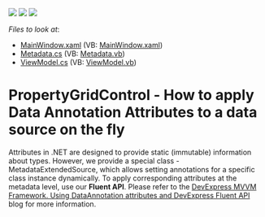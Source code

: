 <!-- default badges list -->
![](https://img.shields.io/endpoint?url=https://codecentral.devexpress.com/api/v1/VersionRange/128655116/16.1.4%2B)
[![](https://img.shields.io/badge/Open_in_DevExpress_Support_Center-FF7200?style=flat-square&logo=DevExpress&logoColor=white)](https://supportcenter.devexpress.com/ticket/details/T414981)
[![](https://img.shields.io/badge/📖_How_to_use_DevExpress_Examples-e9f6fc?style=flat-square)](https://docs.devexpress.com/GeneralInformation/403183)
<!-- default badges end -->
<!-- default file list -->
*Files to look at*:

* [MainWindow.xaml](./CS/DXSample/MainWindow.xaml) (VB: [MainWindow.xaml](./VB/DXSample/MainWindow.xaml))
* [Metadata.cs](./CS/DXSample/Metadata.cs) (VB: [Metadata.vb](./VB/DXSample/Metadata.vb))
* [ViewModel.cs](./CS/DXSample/ViewModel.cs) (VB: [ViewModel.vb](./VB/DXSample/ViewModel.vb))
<!-- default file list end -->
# PropertyGridControl - How to apply Data Annotation Attributes to a data source on the fly 


Attributes in .NET are designed to provide static (immutable) information about types. However, we provide a special class - MetadataExtendedSource, which allows setting annotations for a specific class instance dynamically. To apply corresponding attributes at the metadata level, use our **Fluent API**. Please refer to the [DevExpress MVVM Framework. Using DataAnnotation attributes and DevExpress Fluent API](https://community.devexpress.com/blogs/wpf/archive/2014/03/31/devexpress-mvvm-framework-using-dataannotation-attributes-and-devexpress-fluent-api.aspx) blog for more information.

<br/>


